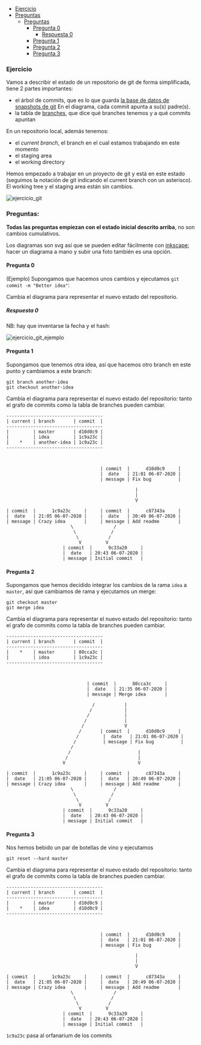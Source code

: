 * [Ejercicio](#Ejercicio)
* [Preguntas](#Preguntas)
  * [Preguntas](#Preguntas)
    * [Pregunta 0](#Pregunta-0)
        * [Respuesta 0](#Respuesta-0)
    * [Pregunta 1](#Pregunta-1)
    * [Pregunta 2](#Pregunta-2)
    * [Pregunta 3](#Pregunta-3)

### Ejercicio

Vamos a describir el estado de un repositorio de git de forma simplificada, tiene 2 partes importantes:

* el árbol de commits, que es lo que guarda [la base de datos de snapshots de git](https://git-scm.com/book/en/v2/Getting-Started-What-is-Git%3F) En el diagrama, cada commit apunta a su(s) padre(s).
* la tabla de [branches](https://git-scm.com/book/en/v2/Git-Branching-Branches-in-a-Nutshell), que dice qué branches tenemos y a qué commits apuntan

En un repositorio local, además tenemos:
* el *current branch*, el branch en el cual estamos trabajando en este momento
* el staging area
* el working directory

Hemos empezado a trabajar en un proyecto de git y está en este estado (seguimos la notación de git indicando el current branch con un asterisco). El working tree y el staging area están sin cambios.

![ejercicio_git](media/ejercicio_git.svg)


### Preguntas:

**Todas las preguntas empiezan con el estado inicial descrito arriba**, no son cambios cumulativos.

Los diagramas son svg así que se pueden editar fácilmente con [inkscape](https://inkscape.org/); hacer un diagrama a mano y subir una foto también es una opción.

#### Pregunta 0

(Ejemplo) Supongamos que hacemos unos cambios y ejecutamos `git commit -m "Better idea"`:

Cambia el diagrama para representar el nuevo estado del repositorio.

##### Respuesta 0

NB: hay que inventarse la fecha y el hash:

![ejercicio_git_ejemplo](media/ejercicio_git_ejemplo.svg)

#### Pregunta 1

Supongamos que tenemos otra idea, así que hacemos otro branch en este punto y cambiamos a este branch:
```
git branch another-idea
git checkout another-idea
```

Cambia el diagrama para representar el nuevo estado del repositorio: tanto el grafo de commits como la tabla de branches pueden cambiar.

```
------------------------------------
| current | branch       | commit  |
------------------------------------
|         | master       | d10d0c9 |
|         | idea         | 1c9a23c |
|    *    | another-idea | 1c9a23c |
------------------------------------



                                   | commit  |      d10d0c9     |
                                   |  date   | 21:01 06-07-2020 |
                                   | message | Fix bug          |

                                                |
                                                |
                                                V

| commit  |      1c9a23c     |     | commit  |      c87343a     |
|  date   | 21:05 06-07-2020 |     |  date   | 20:49 06-07-2020 |
| message | Crazy idea       |     | message | Add readme       |
                        \               /
                         \             /
                          \           /
                           V         V
                     | commit  |      9c33a20     |
                     |  date   | 20:43 06-07-2020 |
                     | message | Initial commit   |

```

#### Pregunta 2

Supongamos que hemos decidido integrar los cambios de la rama `idea` a `master`, así que cambiamos de rama y ejecutamos un merge:

```
git checkout master
git merge idea
```

Cambia el diagrama para representar el nuevo estado del repositorio: tanto el grafo de commits como la tabla de branches pueden cambiar.

```
------------------------------------
| current | branch       | commit  |
------------------------------------
|    *    | master       | 80cca3c |
|         | idea         | 1c9a23c |
------------------------------------



                              | commit  |      80cca3c     |  
                              |  date   | 21:35 06-07-2020 |  
                              | message | Merge idea       |  
    
                                /           |
                               /            |
                              /             |
                             /              |
                            /               V
                           /       | commit  |      d10d0c9     |
                          /         |  date   | 21:01 06-07-2020 |
                         /          | message | Fix bug          |
                        /
                       /                         |
                      /                          |
                     V                           V

| commit  |      1c9a23c     |     | commit  |      c87343a     |
|  date   | 21:05 06-07-2020 |     |  date   | 20:49 06-07-2020 |
| message | Crazy idea       |     | message | Add readme       |
                        \               /
                         \             /
                          \           /
                           V         V
                     | commit  |      9c33a20     |
                     |  date   | 20:43 06-07-2020 |
                     | message | Initial commit   |
```

#### Pregunta 3

Nos hemos bebido un par de botellas de vino y ejecutamos

```
git reset --hard master
```

Cambia el diagrama para representar el nuevo estado del repositorio: tanto el grafo de commits como la tabla de branches pueden cambiar.

```
------------------------------------
| current | branch       | commit  |
------------------------------------
|         | master       | d10d0c9 |
|    *    | idea         | d10d0c9 |
------------------------------------



                                   | commit  |      d10d0c9     |
                                   |  date   | 21:01 06-07-2020 |
                                   | message | Fix bug          |

                                                |
                                                |
                                                V

| commit  |      1c9a23c     |     | commit  |      c87343a     |
|  date   | 21:05 06-07-2020 |     |  date   | 20:49 06-07-2020 |
| message | Crazy idea       |     | message | Add readme       |
                        \               /
                         \             /
                          \           /
                           V         V
                     | commit  |      9c33a20     |
                     |  date   | 20:43 06-07-2020 |
                     | message | Initial commit   |
```

`1c9a23c` pasa al orfanarium de los commits
